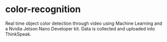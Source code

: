 # color-recognition
 Real time object color detection through video using Machine Learning and a Nvidia Jetson Nano Developer kit. Data is collected and uploaded into ThinkSpeak. 
